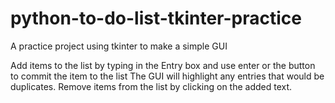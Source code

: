 # python-to-do-list-tkinter-practice
A practice project using tkinter to make a simple GUI

Add items to the list by typing in the Entry box and use enter or the button to commit the item to the list
The GUI  will highlight any entries that would be duplicates.
Remove items from the list by clicking on the added text.
